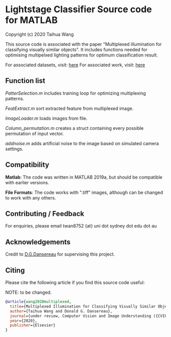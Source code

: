 # Lightstage Classifier Source code for MATLAB

Copyright (c) 2020 Taihua Wang

This source code is associated with the paper "Multiplexed illumination for classifying visually similar objects". 
It includes functions needed for optimising multipelxed lighting patterns for optimum classification result. 

For associated datasets, visit: [here](https://google.com)
For associated work, visit: [here](https://google.com)
## Function list

*PatterSelection.m* includes training loop for optimizing multiplexing patterns.

*FeatExtract.m* sort extracted feature from multiplexed image.

*ImageLoader.m* loads images from file.

*Column_permutation.m* creates a struct containing every possible permutation of input vector.

*addnoise.m* adds artificial noise to the image based on simulated camera settings.

## Compatibility

**Matlab**: The code was written in MATLAB 2019a, but should be compatible with earlier versions.

**File Formats**: The code works with ".tiff" images, although can be changed to work with any others.

## Contributing / Feedback
For enquiries, please email twan8752 {at} uni dot sydney dot edu dot au

## Acknowledgements
Credit to [D.G.Dansereau](https://dgd.vision/) for supervising this project.

## Citing
Please cite the following article if you find this source code useful:

NOTE: to be changed.

```bibtex
@article{wang2020multiplexed,
  title={Multiplexed Illumination for Classifying Visually Similar Objects},
  author={Taihua Wang and Donald G. Dansereau},
  journal={under review, Computer Vision and Image Understanding ({CVIU})},
  year={2020},
  publisher={Elsevier}
}



